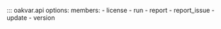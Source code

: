 ::: oakvar.api
    options:
      members:
        - license
        - run
        - report
        - report_issue
        - update
        - version
